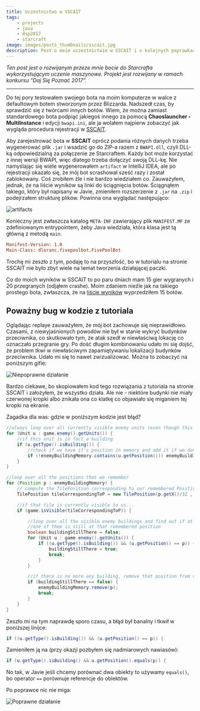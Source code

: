 ```yaml
---
title: Uczestnictwo w SSCAIT
tags:
    - projects
    - java
    - dsp2017
    - starcraft
image: images/posts_thumbnails/sscait.jpg
description: Post o moim uczestnictwie w SSCAIT i o kolejnych poprawkach w bocie.
---
```

*Ten post jest o rozwijanym przeze mnie bocie do Starcrafta wykorzystującym uczenie maszynowe. Projekt jest rozwijany w ramach konkursu "Daj Się Poznać 2017".*

---

Do tej pory testowałem swojego bota na moim komputerze w walce z defaultowym botem stworzonym przez Blizzarda. Nadszedł czas, by sprawdzić się z twórcami innych botów. Wiem, że można zamiast standardowego bota podpiąć jakiegoś innego za pomocą **Chaoslauncher - MultiInstance** i edycji `bwapi.ini`, ale ja wolałem najpierw zobaczyć jak wygląda procedura rejestracji w [SSCAIT](http://sscaitournament.com).

<!-- truncate -->

Aby zarejestrować bota w **SSCAIT** oprócz podania różnych danych trzeba wygenerować plik `.jar` i wsadzić go do ZIP-a razem z `BWAPI.dll`, czyli DLL-ką odpowiedzialną za połączenie ze Starcraftem. Każdy bot może korzystać z innej wersji BWAPI, więc dlatego trzeba dołączyć swoją DLL-kę. Nie namyślając się wiele wygenerowałem `artifact` w IntelliJ IDEA, ale po rejestracji okazało się, że mój bot scrashował sześć razy i został zablokowany. Coś zrobiłem źle i nie bardzo wiedziałem co. Zauważyłem, jednak, że na liście wyników są linki do ściągnięcia botów. Ściągnąłem takiego, który był napisany w Javie, zmieniłem rozszerzenie z `.jar` na `.zip` i podejrzałem strukturę plików. Powinna ona wyglądać następująco:

![artifacts](/images/posts/sscait/artifacts.png "artifacts")

Konieczny jest zwłaszcza katalog `META-INF` zawierający plik `MANIFEST.MF` ze zdefiniowanym entrypointem, żeby Java wiedziała, która klasa jest tą główną z metodą `main`.

```ini
Manifest-Version: 1.0
Main-Class: dloranc.fivepoolbot.FivePoolBot
```

Trochę mi zeszło z tym, podaję to na przyszłość, bo w tutorialu na stronie SSCAIT nie było zbyt wiele na temat tworzenia działającej paczki.

Co do moich wyników w SSCAIT to po paru dniach mam 15 gier wygranych i 20 przegranych (odjąłem crashe). Moim zdaniem nieźle jak na takiego prostego bota, zwłaszcza, że na [liście wyników](http://sscaitournament.com/index.php?action=scores) wyprzedziłem 15 botów.

## Poważny bug w kodzie z tutoriala

Oglądając replaye zauważyłem, że mój bot zachowuje się nieprawidłowo. Czasami, z niewyjaśnionych powodów nie był w stanie wykryć budynków przeciwnika, co skutkowało tym, że atak szedł w niewłaściwą lokację co oznaczało przegranie gry. Po dość długim kombinowaniu udało mi się dojść, że problem tkwi w niewłaściwym zapamiętywaniu lokalizacji budynków przeciwnika. Udało mi się to nawet zwizualizować. Można to zobaczyć na poniższym gifie:

![Niepoprawne działanie](/images/posts/sscait/invalid_rescaled.gif "Niepoprawne działanie")

Bardzo ciekawe, bo skopiowałem kod tego rozwiązania z tutoriala na stronie SSCAIT i założyłem, że wszystko działa. Ale nie - niektóre budynki nie miały czerwonej kropki albo znikała ona co klatkę co objawiało się miganiem tej kropki na ekranie.

Zagadka dla was: gdzie w poniższym kodzie jest błąd?

```Java
//always loop over all currently visible enemy units (even though this set is usually empty)
for (Unit u : game.enemy().getUnits()) {
	//if this unit is in fact a building
	if (u.getType().isBuilding()) {
		//check if we have it's position in memory and add it if we don't
		if (!enemyBuildingMemory.contains(u.getPosition())) enemyBuildingMemory.add(u.getPosition());
	}
}

//loop over all the positions that we remember
for (Position p : enemyBuildingMemory) {
	// compute the TilePosition corresponding to our remembered Position p
	TilePosition tileCorrespondingToP = new TilePosition(p.getX()/32 , p.getY()/32);

	//if that tile is currently visible to us...
	if (game.isVisible(tileCorrespondingToP)) {

		//loop over all the visible enemy buildings and find out if at least
		//one of them is still at that remembered position
		boolean buildingStillThere = false;
		for (Unit u : game.enemy().getUnits()) {
			if ((u.getType().isBuilding()) && (u.getPosition() == p)) {
				buildingStillThere = true;
				break;
			}
		}

		//if there is no more any building, remove that position from our memory
		if (buildingStillThere == false) {
			enemyBuildingMemory.remove(p);
			break;
		}
	}
}
```

Zeszło mi na tym naprawdę sporo czasu, a błąd był banalny i tkwił w poniższej linijce:

```Java
if ((u.getType().isBuilding()) && (u.getPosition() == p)) {
```

Zamieniłem ją na (przy okazji pozbyłem się nadmiarowych nawiasów):

```Java
if (u.getType().isBuilding() && u.getPosition().equals(p)) {
```

No tak, w Javie jeśli chcemy porównać dwa obiekty to używamy `equals()`, bo operator `==` porównuje referencje do obiektów.

Po poprawce nic nie miga:

![Poprawne działanie](/images/posts/sscait/valid_rescaled.gif "Poprawne działanie")
